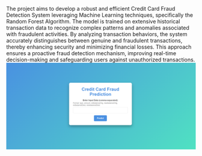 The project aims to develop a robust and efficient Credit Card Fraud Detection System leveraging Machine Learning techniques, specifically the Random Forest Algorithm. 
The model is trained on extensive historical transaction data to recognize complex patterns and anomalies associated with fraudulent activities.
By analyzing transaction behaviors, the system accurately distinguishes between genuine and fraudulent transactions, thereby enhancing security and minimizing financial losses. 
This approach ensures a proactive fraud detection mechanism, improving real-time decision-making and safeguarding users against unauthorized transactions.
![image-alt](https://github.com/Drutika06/Credit-Card-Fraud-Detection/blob/1c8f88a95067f23edb32623d943d4d3c71a1135e/Screenshot%202025-02-03%20222408.png)
